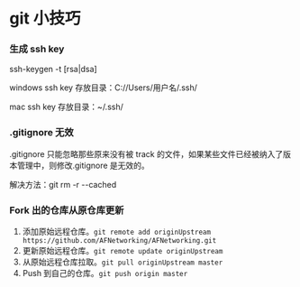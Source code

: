 # git 小技巧

### 生成 ssh key

ssh-keygen -t [rsa|dsa]

windows ssh key 存放目录：C://Users/用户名/.ssh/

mac ssh key 存放目录：~/.ssh/

### .gitignore 无效

.gitignore 只能忽略那些原来没有被 track 的文件，如果某些文件已经被纳入了版本管理中，则修改.gitignore 是无效的。

解决方法：git rm -r --cached

### Fork 出的仓库从原仓库更新

1. 添加原始远程仓库。`git remote add originUpstream https://github.com/AFNetworking/AFNetworking.git`
2. 更新原始远程仓库。`git remote update originUpstream`
3. 从原始远程仓库拉取。`git pull originUpstream master`
4. Push 到自己的仓库。`git push origin master`
